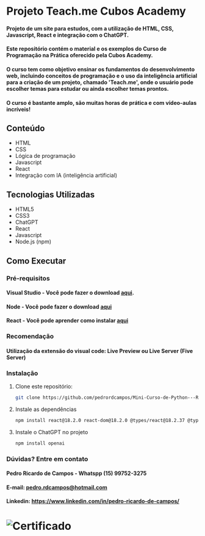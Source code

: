 # Projeto Teach.me Cubos Academy
#### Projeto de um site para estudos, com a utilização de HTML, CSS, Javascript, React e integração com o ChatGPT.
#### Este repositório contém o material e os exemplos do Curso de Programação na Prática oferecido pela Cubos Academy. 
#### O curso tem como objetivo ensinar os fundamentos do desenvolvimento web, incluindo conceitos de programação e o uso da inteligência artificial para a criação de um projeto, chamado 'Teach.me', onde o usuário pode escolher temas para estudar ou ainda escolher temas prontos. 
#### O curso é bastante amplo, são muitas horas de prática e com vídeo-aulas incríveis!

## Conteúdo

- HTML
- CSS
- Lógica de programação
- Javascript
- React
- Integração com IA (inteligência artificial)

## Tecnologias Utilizadas

- HTML5
- CSS3
- ChatGPT
- React
- Javascript
- Node.js (npm)

## Como Executar

### Pré-requisitos
#### Visual Studio - Você pode fazer o download [aqui](https://visualstudio.microsoft.com/pt-br/downloads/).
#### Node - Você pode fazer o download [aqui](https://nodejs.org/pt/download/package-manager)
#### React - Você pode aprender como instalar [aqui](https://react.dev/learn/installation)

### Recomendação
#### Utilização da extensão do visual code: Live Preview ou Live Server (Five Server)

### Instalação

1. Clone este repositório:
   ```bash
   git clone https://github.com/pedrordcampos/Mini-Curso-de-Python---Rocketseat.git](https://github.com/pedrordcampos/Curso-de-Programacao-na-Pratica-Cubos-Academy.git

2. Instale as dependências
   ```bash
   npm install react@18.2.0 react-dom@18.2.0 @types/react@18.2.37 @types/react-dom@18.2.15
3. Instale o ChatGPT no projeto
   ```bash
   npm install openai

### Dúvidas? Entre em contato
#### Pedro Ricardo de Campos - Whatspp (15) 99752-3275
#### E-mail: pedro.rdcampos@hotmail.com
#### Linkedin: https://www.linkedin.com/in/pedro-ricardo-de-campos/

# ![Certificado](Certificado_Cubos_Academy.jpg)





